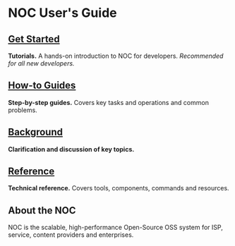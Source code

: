 # NOC User's Guide

<div class="noc-book-index">
    <div class="item">
        <h2><a href="tutorial/index.html">Get Started</a></h2>
        <strong>Tutorials.</strong>
        A hands-on introduction to NOC for developers.
        <em>Recommended for all new developers.</em>
    </div>
    <div class="item">
        <h2><a href="howto/index.html">How-to Guides</a></h2>
        <strong>Step-by-step guides.</strong>
        Covers key tasks and operations and common problems.
    </div>
    <div class="item">
        <h2><a href="background/index.html">Background</a></h2>
        <strong>Clarification and discussion of key topics.</strong>
    </div>
    <div class="item">
        <h2><a href="reference/index.html">Reference</a></h2>
        <strong>Technical reference.</strong>
        Covers tools, components, commands and resources.
    </div>
</div>

## About the NOC
NOC is the scalable, high-performance Open-Source OSS system for ISP,
service, content providers and enterprises.
